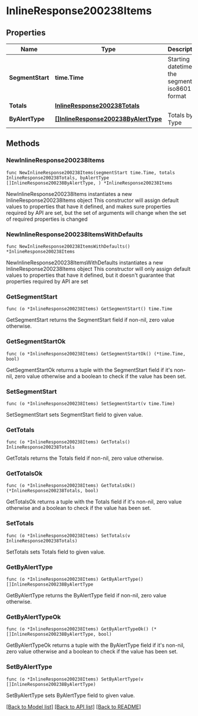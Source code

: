 # InlineResponse200238Items

## Properties

Name | Type | Description | Notes
------------ | ------------- | ------------- | -------------
**SegmentStart** | **time.Time** | Starting datetime of the segment in iso8601 format | 
**Totals** | [**InlineResponse200238Totals**](InlineResponse200238Totals.md) |  | 
**ByAlertType** | [**[]InlineResponse200238ByAlertType**](InlineResponse200238ByAlertType.md) | Totals by Type | 

## Methods

### NewInlineResponse200238Items

`func NewInlineResponse200238Items(segmentStart time.Time, totals InlineResponse200238Totals, byAlertType []InlineResponse200238ByAlertType, ) *InlineResponse200238Items`

NewInlineResponse200238Items instantiates a new InlineResponse200238Items object
This constructor will assign default values to properties that have it defined,
and makes sure properties required by API are set, but the set of arguments
will change when the set of required properties is changed

### NewInlineResponse200238ItemsWithDefaults

`func NewInlineResponse200238ItemsWithDefaults() *InlineResponse200238Items`

NewInlineResponse200238ItemsWithDefaults instantiates a new InlineResponse200238Items object
This constructor will only assign default values to properties that have it defined,
but it doesn't guarantee that properties required by API are set

### GetSegmentStart

`func (o *InlineResponse200238Items) GetSegmentStart() time.Time`

GetSegmentStart returns the SegmentStart field if non-nil, zero value otherwise.

### GetSegmentStartOk

`func (o *InlineResponse200238Items) GetSegmentStartOk() (*time.Time, bool)`

GetSegmentStartOk returns a tuple with the SegmentStart field if it's non-nil, zero value otherwise
and a boolean to check if the value has been set.

### SetSegmentStart

`func (o *InlineResponse200238Items) SetSegmentStart(v time.Time)`

SetSegmentStart sets SegmentStart field to given value.


### GetTotals

`func (o *InlineResponse200238Items) GetTotals() InlineResponse200238Totals`

GetTotals returns the Totals field if non-nil, zero value otherwise.

### GetTotalsOk

`func (o *InlineResponse200238Items) GetTotalsOk() (*InlineResponse200238Totals, bool)`

GetTotalsOk returns a tuple with the Totals field if it's non-nil, zero value otherwise
and a boolean to check if the value has been set.

### SetTotals

`func (o *InlineResponse200238Items) SetTotals(v InlineResponse200238Totals)`

SetTotals sets Totals field to given value.


### GetByAlertType

`func (o *InlineResponse200238Items) GetByAlertType() []InlineResponse200238ByAlertType`

GetByAlertType returns the ByAlertType field if non-nil, zero value otherwise.

### GetByAlertTypeOk

`func (o *InlineResponse200238Items) GetByAlertTypeOk() (*[]InlineResponse200238ByAlertType, bool)`

GetByAlertTypeOk returns a tuple with the ByAlertType field if it's non-nil, zero value otherwise
and a boolean to check if the value has been set.

### SetByAlertType

`func (o *InlineResponse200238Items) SetByAlertType(v []InlineResponse200238ByAlertType)`

SetByAlertType sets ByAlertType field to given value.



[[Back to Model list]](../README.md#documentation-for-models) [[Back to API list]](../README.md#documentation-for-api-endpoints) [[Back to README]](../README.md)


